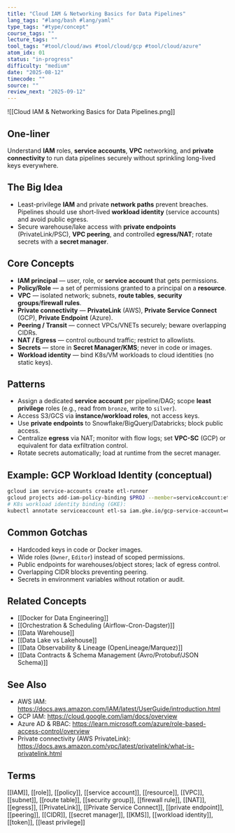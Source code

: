 ```yaml
---
title: "Cloud IAM & Networking Basics for Data Pipelines"
lang_tags: "#lang/bash #lang/yaml"
type_tags: "#type/concept"
course_tags: ""
lecture_tags: ""
tool_tags: "#tool/cloud/aws #tool/cloud/gcp #tool/cloud/azure"
atom_idx: 01
status: "in-progress"
difficulty: "medium"
date: "2025-08-12"
timecode: ""
source: ""
review_next: "2025-09-12"
---
```


![[Cloud IAM & Networking Basics for Data Pipelines.png]]


## **One-liner**
Understand **IAM** roles, **service accounts**, **VPC** networking, and **private connectivity** to run data pipelines securely without sprinkling long-lived keys everywhere.

## The Big Idea
- Least-privilege **IAM** and private **network paths** prevent breaches. Pipelines should use short-lived **workload identity** (service accounts) and avoid public egress.
- Secure warehouse/lake access with **private endpoints** (PrivateLink/PSC), **VPC peering**, and controlled **egress/NAT**; rotate secrets with a **secret manager**.

## Core Concepts
- **IAM principal** — user, role, or **service account** that gets permissions.  
- **Policy/Role** — a set of permissions granted to a principal on a **resource**.  
- **VPC** — isolated network; subnets, **route tables**, **security groups**/**firewall rules**.  
- **Private connectivity** — **PrivateLink** (AWS), **Private Service Connect** (GCP), **Private Endpoint** (Azure).  
- **Peering / Transit** — connect VPCs/VNETs securely; beware overlapping CIDRs.  
- **NAT / Egress** — control outbound traffic; restrict to allowlists.  
- **Secrets** — store in **Secret Manager/KMS**; never in code or images.  
- **Workload identity** — bind K8s/VM workloads to cloud identities (no static keys).

## Patterns
- Assign a dedicated **service account** per pipeline/DAG; scope **least privilege** roles (e.g., read from `bronze`, write to `silver`).  
- Access S3/GCS via **instance/workload roles**, not access keys.  
- Use **private endpoints** to Snowflake/BigQuery/Databricks; block public access.  
- Centralize **egress** via NAT; monitor with flow logs; set **VPC-SC** (GCP) or equivalent for data exfiltration control.  
- Rotate secrets automatically; load at runtime from the secret manager.

## Example: GCP Workload Identity (conceptual)
```bash
gcloud iam service-accounts create etl-runner
gcloud projects add-iam-policy-binding $PROJ --member=serviceAccount:etl-runner@$PROJ.iam.gserviceaccount.com --role=roles/bigquery.dataEditor
# K8s workload identity binding (GKE):
kubectl annotate serviceaccount etl-sa iam.gke.io/gcp-service-account=etl-runner@$PROJ.iam.gserviceaccount.com
```

## Common Gotchas
- Hardcoded keys in code or Docker images.  
- Wide roles (`Owner`, `Editor`) instead of scoped permissions.  
- Public endpoints for warehouses/object stores; lack of egress control.  
- Overlapping CIDR blocks preventing peering.  
- Secrets in environment variables without rotation or audit.

## Related Concepts
- [[Docker for Data Engineering]]
- [[Orchestration & Scheduling (Airflow-Cron-Dagster)]]
- [[Data Warehouse]]
- [[Data Lake vs Lakehouse]]
- [[Data Observability & Lineage (OpenLineage/Marquez)]]
- [[Data Contracts & Schema Management (Avro/Protobuf/JSON Schema)]]

## See Also
- AWS IAM: https://docs.aws.amazon.com/IAM/latest/UserGuide/introduction.html
- GCP IAM: https://cloud.google.com/iam/docs/overview
- Azure AD & RBAC: https://learn.microsoft.com/azure/role-based-access-control/overview
- Private connectivity (AWS PrivateLink): https://docs.aws.amazon.com/vpc/latest/privatelink/what-is-privatelink.html

## Terms
[[IAM]], [[role]], [[policy]], [[service account]], [[resource]], [[VPC]], [[subnet]], [[route table]], [[security group]], [[firewall rule]], [[NAT]], [[egress]], [[PrivateLink]], [[Private Service Connect]], [[private endpoint]], [[peering]], [[CIDR]], [[secret manager]], [[KMS]], [[workload identity]], [[token]], [[least privilege]]
